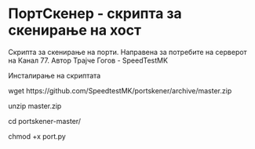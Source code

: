 # ПортСкенер - скрипта за скенирање на хост
Скрипта за скенирање на порти. Направена за потребите на серверот на Канал 77.
Автор Трајче Гогов - SpeedTestMK
<br>
<p>Инсталирање на скриптата </p>
<p>wget https://github.com/SpeedtestMK/portskener/archive/master.zip</p>
<p>unzip master.zip</p>
<p>cd portskener-master/</p>
<p>chmod +x port.py</p>
